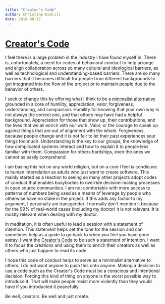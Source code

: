 ```yaml
---
title: "Creator's Code"
author: Christine Dodrill
date: 2018-09-17
---
```


# [Creator's Code](https://github.com/Xe/creators-code)

I feel there is a large problem in the industry I have found myself in. There is,
unfortunately, a need for codes of behavioral conduct to help arrange and align
collaboration across so many cultural and ideological barriers, as well as
technological and understanding-based barriers. There are so many barriers that
it becomes difficult for people from different backgrounds to get integrated into
the flow of the project or to maintain people due to the behavior of others.

I seek to change this by offering what I think to be a [minimalist alternative][code]
grounded in a core of humility, appreciation, valor, forgiveness, understanding,
and compassion. Humility for knowing that your own way is not always the correct
one, and that others may have had a helpful background. Appreciation for those 
that show up, their contributions, and the lives that we all enrich with our work.
Valor, or the courage to speak up against things that are out of alignment with
the whole. Forgiveness, because people change and it is not fair to let their
past experiences sour things too much. Understanding is the key to our groups, 
the knowledge of how complicated systems interact and how to explain it to people
less familiar with them. Compassion for others hardships, even the ones we cannot
as easily comprehend.

I am basing this not on any world religion, but on a core I feel is condicuve to
human interrelation as adults who just want to create software.
This mainly started as a reaction to seeing so many other projects adopt codes 
of conduct that enables busybodies to override decision-making processes in open
source communities. I am not comfortable with more access to patterns of numbers
being used as a means of leverage by people who otherwise have no stake in the
project.
If this adds any factor to my argument, I personally am transgender. I normally
don't mention it because for the 99% of real-world cases (including my doctor)
it is not relevant. It is mostly relevant when dealing with my doctor.

In meditation, it is often useful to lead a session with a statement of 
intention. This statement helps set the tone for the session and can sometimes
help as a guide to go back to when you feel you have gone astray. I want the
[Creator's Code][cc] to be such a statement of intention. I want it to focus the 
creations and using them to enrich their creators as well as others who just
happen to read its code.

I hope this code of conduct helps to serve as a minimalist alternative to others.
I do not want anyone to push this onto anyone. Making a decision to use a code
such as the Creator's Code must be a conscious and intentional decision. Forcing
this kind of thing on anyone is the worst possible way to introduce it. That 
will make people resist more violently than they would have if you introducted 
it peacefully.

Be well, creators. Be well and just create.

[cc]: https://github.com/Xe/creators-code
[code]: https://github.com/Xe/creators-code/blob/master/CODE_OF_CONDUCT.md
